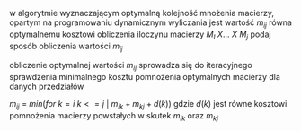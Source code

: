 w algorytmie wyznaczającym optymalną kolejność mnożenia macierzy, opartym na programowaniu dynamicznym wyliczania jest wartość $m_{ij}$ równa optymalnemu kosztowi obliczenia iloczynu macierzy $M_I \ X \dots \ X\ M_j$
podaj sposób obliczenia wartości $m_{ij}$


obliczenie optymalnej wartości $m_{ij}$ sprowadza się do iteracyjnego sprawdzenia minimalnego kosztu pomnożenia optymalnych macierzy dla danych przedziałów

$m_{ij}$ = $min(for\ k=i\ k<=j\ | \ m_{ik} + m_{kj} + d(k))$
gdzie $d(k)$ jest równe kosztowi pomnożenia macierzy powstałych w skutek $m_{ik}$ oraz $m_{kj}$ 
